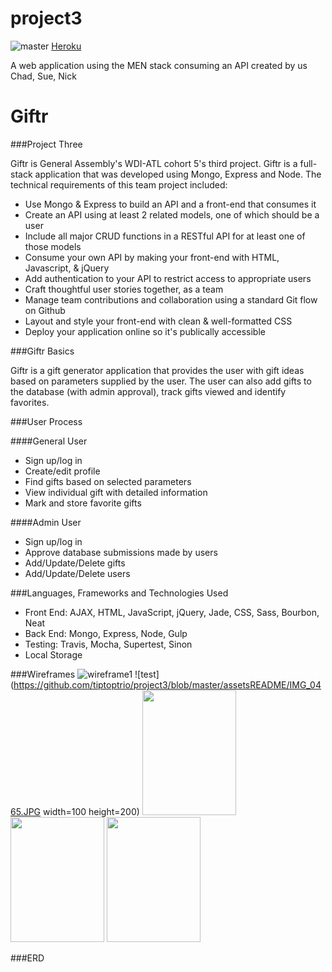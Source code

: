 # project3
![master](https://travis-ci.org/tiptoptrio/project3.svg?branch=master)
[Heroku](https://evening-gorge-84916.herokuapp.com/)


A web application using the MEN stack consuming an API created by us
Chad,
Sue,
Nick

# Giftr

###Project Three

Giftr is General Assembly's WDI-ATL cohort 5's third project. Giftr is a full-stack application that was developed using Mongo, Express and Node.  The technical requirements of this team project included:

* Use Mongo & Express to build an API and a front-end that consumes it
* Create an API using at least 2 related models, one of which should be a user
* Include all major CRUD functions in a RESTful API for at least one of those models
* Consume your own API by making your front-end with HTML, Javascript, & jQuery
* Add authentication to your API to restrict access to appropriate users
* Craft thoughtful user stories together, as a team
* Manage team contributions and collaboration using a standard Git flow on Github
* Layout and style your front-end with clean & well-formatted CSS
* Deploy your application online so it's publically accessible

###Giftr Basics

Giftr is a gift generator application that provides the user with gift ideas based on parameters supplied by the user. The user can also add gifts to the database (with admin approval), track gifts viewed and identify favorites.


###User Process

####General User
* Sign up/log in
* Create/edit profile
* Find gifts based on selected parameters
* View individual gift with detailed information
* Mark and store favorite gifts

####Admin User
* Sign up/log in
* Approve database submissions made by users
* Add/Update/Delete gifts
* Add/Update/Delete users

###Languages, Frameworks and Technologies Used
* Front End: AJAX, HTML, JavaScript, jQuery, Jade, CSS, Sass, Bourbon, Neat
* Back End: Mongo, Express, Node, Gulp
* Testing: Travis, Mocha, Supertest, Sinon
* Local Storage

###Wireframes
![wireframe1](https://github.com/tiptoptrio/project3/blob/master/assetsREADME/IMG_0465.JPG)
![test](https://github.com/tiptoptrio/project3/blob/master/assetsREADME/IMG_0465.JPG width=100 height=200)
<img src="https://github.com/tiptoptrio/project3/blob/master/assetsREADME/IMG_0465.JPG" width="150px" height="200px">
<img src="https://github.com/tiptoptrio/project3/blob/master/assetsREADME/IMG_0466.JPG" width="150px" height="200px">
<img src="https://github.com/tiptoptrio/project3/blob/master/assetsREADME/IMG_0466.JPG" width="150px" height="200px">



###ERD
